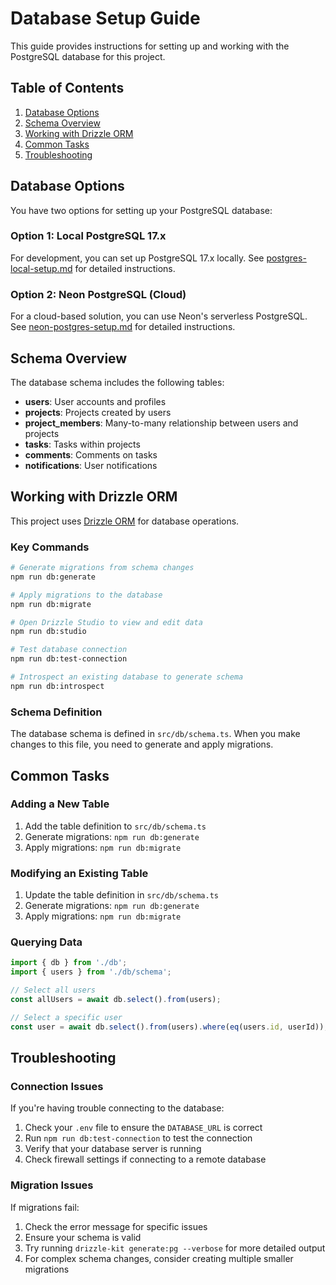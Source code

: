 # Database Setup Guide

This guide provides instructions for setting up and working with the PostgreSQL database for this project.

## Table of Contents

1. [Database Options](#database-options)
2. [Schema Overview](#schema-overview)
3. [Working with Drizzle ORM](#working-with-drizzle-orm)
4. [Common Tasks](#common-tasks)
5. [Troubleshooting](#troubleshooting)

## Database Options

You have two options for setting up your PostgreSQL database:

### Option 1: Local PostgreSQL 17.x

For development, you can set up PostgreSQL 17.x locally. See [postgres-local-setup.md](./postgres-local-setup.md) for detailed instructions.

### Option 2: Neon PostgreSQL (Cloud)

For a cloud-based solution, you can use Neon's serverless PostgreSQL. See [neon-postgres-setup.md](./neon-postgres-setup.md) for detailed instructions.

## Schema Overview

The database schema includes the following tables:

- **users**: User accounts and profiles
- **projects**: Projects created by users
- **project_members**: Many-to-many relationship between users and projects
- **tasks**: Tasks within projects
- **comments**: Comments on tasks
- **notifications**: User notifications

## Working with Drizzle ORM

This project uses [Drizzle ORM](https://orm.drizzle.team/) for database operations.

### Key Commands

```bash
# Generate migrations from schema changes
npm run db:generate

# Apply migrations to the database
npm run db:migrate

# Open Drizzle Studio to view and edit data
npm run db:studio

# Test database connection
npm run db:test-connection

# Introspect an existing database to generate schema
npm run db:introspect
```

### Schema Definition

The database schema is defined in `src/db/schema.ts`. When you make changes to this file, you need to generate and apply migrations.

## Common Tasks

### Adding a New Table

1. Add the table definition to `src/db/schema.ts`
2. Generate migrations: `npm run db:generate`
3. Apply migrations: `npm run db:migrate`

### Modifying an Existing Table

1. Update the table definition in `src/db/schema.ts`
2. Generate migrations: `npm run db:generate`
3. Apply migrations: `npm run db:migrate`

### Querying Data

```typescript
import { db } from './db';
import { users } from './db/schema';

// Select all users
const allUsers = await db.select().from(users);

// Select a specific user
const user = await db.select().from(users).where(eq(users.id, userId));
```

## Troubleshooting

### Connection Issues

If you're having trouble connecting to the database:

1. Check your `.env` file to ensure the `DATABASE_URL` is correct
2. Run `npm run db:test-connection` to test the connection
3. Verify that your database server is running
4. Check firewall settings if connecting to a remote database

### Migration Issues

If migrations fail:

1. Check the error message for specific issues
2. Ensure your schema is valid
3. Try running `drizzle-kit generate:pg --verbose` for more detailed output
4. For complex schema changes, consider creating multiple smaller migrations
